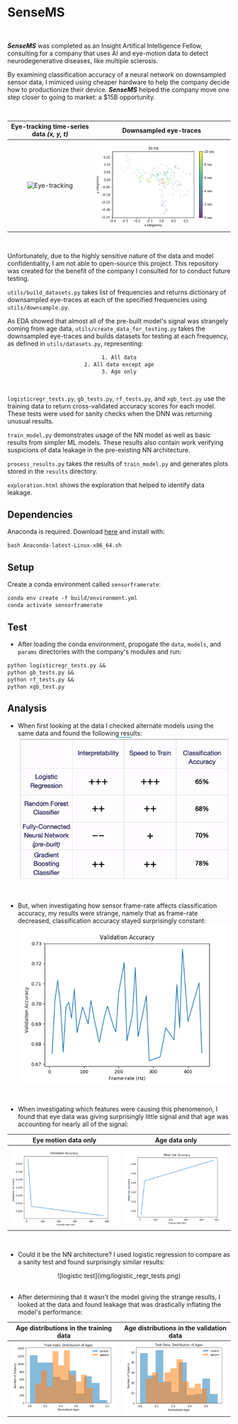 # SenseMS
<br>

***SenseMS*** was completed as an Insight Artifical Intelligence Fellow, consulting for a company that uses AI and eye-motion data to detect neurodegenerative diseases, like multiple sclerosis.
<br>

By examining classification accuracy of a neural network on downsampled sensor data, I mimiced using cheaper hardware to help the company decide how to productionize their device. ***SenseMS*** helped the company move one step closer to going to market: a $15B opportunity.

<br>

Eye-tracking time-series data *(x, y, t)*    |  Downsampled eye-traces
:------------------------:|:-------------------:
![Eye-tracking](https://media.giphy.com/media/blle4NCmxmMne/giphy.gif)  |  ![Model](img/downsampling.gif)
<br>

Unfortunately, due to the highly sensitive nature of the data and model confidentiality, I am not able to open-source this project. This repository was created for the benefit of the company I consulted for to conduct future testing.
<br>

`utils/build_datasets.py` takes list of frequencies and returns dictionary of downsampled eye-traces at each of the specified frequencies using `utils/downsample.py`.
<br>

As EDA showed that almost all of the pre-built model's signal was strangely coming from age data, `utils/create_data_for_testing.py` takes the downsampled eye-traces and builds datasets for testing at each frequency, as defined in `utils/datasets.py`, representing:
<center>

	1. All data
	2. All data except age
	3. Age only
</center>
<br>

`logisticregr_tests.py`, `gb_tests.py`, `rf_tests.py`, and `xgb_test.py` use the training data to return cross-validated accuracy scores for each model. These tests were used for sanity checks when the DNN was returning unusual results.
<br>

`train_model.py` demonstrates usage of the NN model as well as basic results from simpler ML models. These results also contain work verifying suspicions of data leakage in the pre-existing NN architecture.
<br>

`process_results.py` takes the results of `train_model.py` and generates plots stored in the `results` directory.
<br>

`exploration.html` shows the exploration that helped to identify data leakage.
<br>

## Dependencies
Anaconda is required. Download [here](https://conda.io/en/latest/miniconda.html) and install with:
```
bash Anaconda-latest-Linux-x86_64.sh
```

## Setup
Create a conda environment called `sensorframerate`:

```
conda env create -f build/environment.yml
conda activate sensorframerate
```

## Test
- After loading the conda environment, propogate the `data`, `models`, and `params` directories with the company's modules and run:

```
python logisticregr_tests.py &&
python gb_tests.py &&
python rf_tests.py &&
python xgb_test.py
```

## Analysis
- When first looking at the data I checked alternate models using the same data
and found the following results:
![Model](img/alternate_test_results.png)
<br>

- But, when investigating how sensor frame-rate affects classification accuracy, my results were strange, namely that as frame-rate decreased, classification accuracy stayed surprisingly constant:
![Model](img/all_data_accuracy.png)
<br>

- When investigating which features were causing this phenomenon, I found that eye data was giving surprisingly little signal and that age was accounting for nearly all of the signal:

Eye motion data only   |  Age data only
:------------------------:|:-------------------:
![eye-traces only](img/eyetraces_only_accuracy.png) | ![age data only](img/age_only_accuracy.png)
<br>

- Could it be the NN architecture? I used logistic regression to compare as a sanity test and found surprisingly similar results:
<center>
![logistic test](img/logistic_regr_tests.png)
</center>
<br>

- After determining that it wasn't the model giving the strange results, I looked at the data
and found leakage that was drastically inflating the model's performance:

Age distributions in the training data   |  Age distributions in the validation data
:------------------------:|:-------------------:
![train](img/age_distr_train.png) | ![test](img/age_distr_test.png)
<br>

